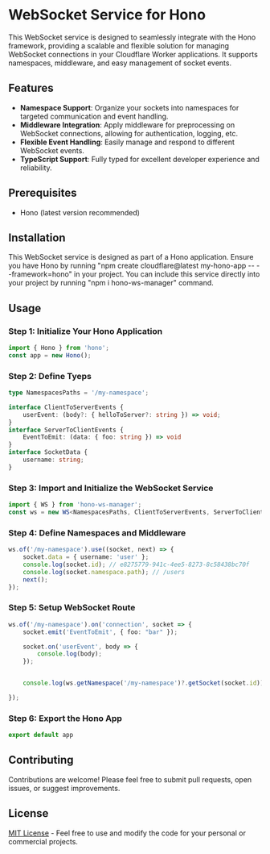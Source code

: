 
# WebSocket Service for Hono

This WebSocket service is designed to seamlessly integrate with the Hono framework, providing a scalable and flexible solution for managing WebSocket connections in your Cloudflare Worker applications. It supports namespaces, middleware, and easy management of socket events.

## Features

- **Namespace Support**: Organize your sockets into namespaces for targeted communication and event handling.
- **Middleware Integration**: Apply middleware for preprocessing on WebSocket connections, allowing for authentication, logging, etc.
- **Flexible Event Handling**: Easily manage and respond to different WebSocket events.
- **TypeScript Support**: Fully typed for excellent developer experience and reliability.

## Prerequisites

<!--- Deno (latest version recommended)-->
- Hono (latest version recommended)

## Installation

This WebSocket service is designed as part of a Hono application. Ensure you have Hono by running "npm create cloudflare@latest my-hono-app -- --framework=hono" in your project. You can include this service directly into your project by running "npm i hono-ws-manager" command.

## Usage

### Step 1: Initialize Your Hono Application

```typescript
import { Hono } from 'hono';
const app = new Hono();
```



### Step 2: Define Tyeps

```typescript
type NamespacesPaths = '/my-namespace';

interface ClientToServerEvents {
	userEvent: (body?: { helloToServer?: string }) => void;
}
interface ServerToClientEvents {
	EventToEmit: (data: { foo: string }) => void
}
interface SocketData {
	username: string;
}
```


### Step 3: Import and Initialize the WebSocket Service

```typescript
import { WS } from 'hono-ws-manager';
const ws = new WS<NamespacesPaths, ClientToServerEvents, ServerToClientEvents, SocketData>({ honoApp: app });
```






### Step 4: Define Namespaces and Middleware

```typescript
ws.of('/my-namespace').use((socket, next) => {
	socket.data = { username: 'user' };
	console.log(socket.id); // e8275779-941c-4ee5-8273-8c58438bc70f
	console.log(socket.namespace.path); // /users
	next();
});
```

### Step 5: Setup WebSocket Route

```typescript
ws.of('/my-namespace').on('connection', socket => {
	socket.emit('EventToEmit', { foo: "bar" });

	socket.on('userEvent', body => {
		console.log(body);
	});


	console.log(ws.getNamespace('/my-namespace')?.getSocket(socket.id)); // logs socket class

});
```

### Step 6: Export the Hono App

```typescript
export default app
```

## Contributing

Contributions are welcome! Please feel free to submit pull requests, open issues, or suggest improvements.

## License

[MIT License](./LICENSE) - Feel free to use and modify the code for your personal or commercial projects.

